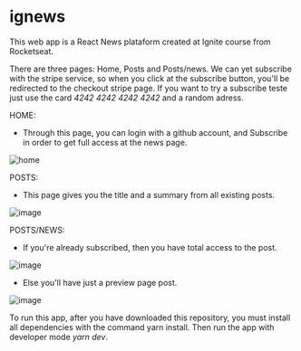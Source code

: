 # ignews

This web app is a React News plataform created at Ignite course from Rocketseat.

There are three pages: Home, Posts and Posts/news. We can yet subscribe with the stripe service, so when you click at the subscribe button, you'll be redirected to the checkout stripe page. If you want to try a subscribe teste just use the card _4242 4242 4242 4242_ and a random adress.


  HOME:
 - Through this page, you can login with a github account, and Subscribe in order to get full access at the news page.
 
![home](https://user-images.githubusercontent.com/32073399/116154256-d3107400-a6be-11eb-9551-bc3943a60c5f.png)


  POSTS:
 - This page gives you the title and a summary from all existing posts.

![image](https://user-images.githubusercontent.com/32073399/116154851-9d1fbf80-a6bf-11eb-8ded-8d02524c0139.png)


  POSTS/NEWS:
  - If you're already subscribed, then you have total access to the post.

![image](https://user-images.githubusercontent.com/32073399/116154978-d7895c80-a6bf-11eb-8bbc-2b1de1a9f884.png)

  - Else you'll have just a preview page post.

![image](https://user-images.githubusercontent.com/32073399/116157929-2f29c700-a6c4-11eb-8dd8-94b1357d03ca.png)

To run this app, after you have downloaded this repository, you must install all dependencies with the command yarn install. Then run the app with developer mode _yarn dev_.


